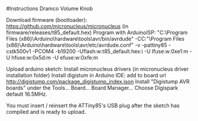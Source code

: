 #Instructions Dramco Volume Knob

Download firmware (bootloader): https://github.com/micronucleus/micronucleus (in firmware/releases/t85_default.hex)
Program with ArduinoISP: 
"C:\Program Files (x86)\Arduino\hardware\tools\avr/bin/avrdude" -CC:"\Program Files (x86)\Arduino\hardware\tools\avr/etc/avrdude.conf" -v -pattiny85 -cstk500v1 -PCOM4 -b19200 -Uflash:w:t85_default.hex:i -U lfuse:w:0xe1:m -U hfuse:w:0x5d:m -U efuse:w:0xfe:m

Upload arduino sketch:
Install micronucleus drivers (in micronucleus driver installation folder)
Install digistum in Arduino IDE: add to board url http://digistump.com/package_digistump_index.json
Install "Digistump AVR boards" under the Tools... Board... Board Manager...
Choose Digispark default 16.5MHz.

You must insert / reinsert the ATTiny85's USB plug after the sketch has compiled and is ready to upload.
